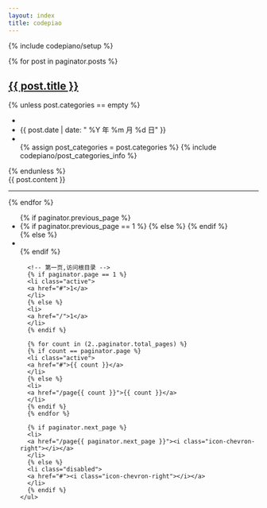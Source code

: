 ```yaml
---
layout: index
title: codepiao
---
```

{% include codepiano/setup %}
<!-- 按照分页插入博客文章 -->
{% for post in paginator.posts %}
  <h2 class="title"><a href="{{ post.url }}">{{ post.title }}</a></h2>
  <div class="post_info">
  {% unless post.categories == empty %}
  <ul class="tag_box inline">
    <li><i class="icon-calendar"></i></li>
    <li id="post-date">{{ post.date | date: " %Y 年 %m 月 %d 日" }}</li>
    <li><i class="icon-folder-open"></i></li>
    {% assign post_categories = post.categories %}
    {% include codepiano/post_categories_info %}
  </ul>
  {% endunless %}  
  <span> 
  </div>
  <div class="archive">
    {{ post.content }}
  </div>
  <hr />
  {% endfor %}

  <!-- 分页页码展示 -->
  <div id="post-pagination" class="pagination pagination-centered">
    <ul>
      <!-- 上一页按钮 -->
      {% if paginator.previous_page %}
      <li>
        {% if paginator.previous_page == 1 %}
        <a href="/"><i class="icon-chevron-left"></i></a>
        {% else %}
        <a href="/page{{ paginator.previous_page }}"><i class="icon-chevron-left"></i></a>
        {% endif %}
      </li>
      {% else %}
      <li class="disabled">
      <span><i class="icon-chevron-left"></i></span>
      </li>
      {% endif %}

      <!-- 第一页,访问根目录 -->
      {% if paginator.page == 1 %}
      <li class="active">
      <a href="#">1</a>
      </li>
      {% else %}
      <li>
      <a href="/">1</a>
      </li>
      {% endif %}

      {% for count in (2..paginator.total_pages) %}
      {% if count == paginator.page %}
      <li class="active">
      <a href="#">{{ count }}</a>
      </li>
      {% else %}
      <li>
      <a href="/page{{ count }}">{{ count }}</a>
      </li>
      {% endif %}
      {% endfor %}

      {% if paginator.next_page %}
      <li>
      <a href="/page{{ paginator.next_page }}"><i class="icon-chevron-right"></i></a>
      </li>
      {% else %}
      <li class="disabled">
      <a href="#"><i class="icon-chevron-right"></i></a>
      </li>
      {% endif %}
    </ul>
  </div>